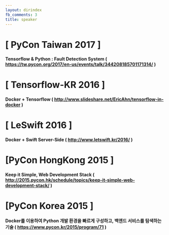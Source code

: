 ```yaml
---
layout: dirindex
fb_comments: 3
title: speaker
---
```


# [ PyCon Taiwan 2017 ]
#### Tensorflow & Python : Fault Detection System ( https://tw.pycon.org/2017/en-us/events/talk/344208185701171314/ ) 

# [ Tensorflow-KR 2016 ]
#### Docker + Tensorflow ( http://www.slideshare.net/EricAhn/tensorflow-in-docker )

# [ LeSwift 2016 ]
#### Docker + Swift Server-Side ( http://www.letswift.kr/2016/ )

# [PyCon HongKong 2015 ]
#### Keep it Simple, Web Development Stack ( http://2015.pycon.hk/schedule/topics/keep-it-simple-web-development-stack/ )

# [PyCon Korea 2015 ] 
#### Docker를 이용하여 Python 개발 환경을 빠르게 구성하고, 백앤드 서비스를 탐색하는 기술 ( https://www.pycon.kr/2015/program/71 ) 
